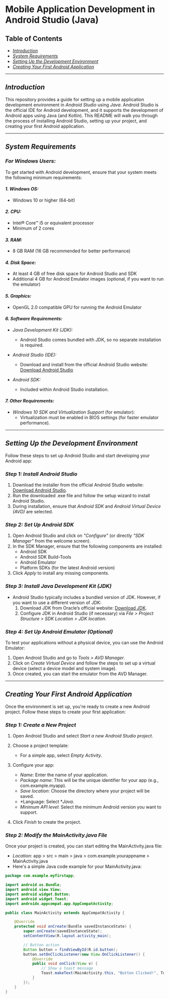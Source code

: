 # Mobile Application Development in Android Studio (Java)

## Table of Contents
- [*Introduction*](#introduction)
- [*System Requirements*](#system-requirements)
- [*Setting Up the Development Environment*](#setting-up-the-development-environment)
- [*Creating Your First Android Application*](#creating-your-first-android-application)
---

## *Introduction*

This repository provides a guide for setting up a mobile application development environment in *Android Studio* using *Java*. Android Studio is the official IDE for Android development, and it supports the development of Android apps using Java (and Kotlin). This README will walk you through the process of installing Android Studio, setting up your project, and creating your first Android application.

---

## *System Requirements*

### *For Windows Users:*
To get started with Android development, ensure that your system meets the following minimum requirements:

#### *1. Windows OS:*
- Windows 10 or higher (64-bit)

#### *2. CPU:*
- Intel® Core™ i5 or equivalent processor
- Minimum of 2 cores

#### *3. RAM:*
- 8 GB RAM (16 GB recommended for better performance)

#### *4. Disk Space:*
- At least 4 GB of free disk space for Android Studio and SDK
- Additional 4 GB for Android Emulator images (optional, if you want to run the emulator)

#### *5. Graphics:*
- OpenGL 2.0 compatible GPU for running the Android Emulator

#### *6. Software Requirements:*
- *Java Development Kit (JDK):*
  - Android Studio comes bundled with JDK, so no separate installation is required.
  
- *Android Studio (IDE):*
  - Download and install from the official Android Studio website:
    [Download Android Studio](https://developer.android.com/studio)

- *Android SDK:*
  - Included within Android Studio installation.

#### *7. Other Requirements:*
- *Windows 10 SDK and Virtualization Support* (for emulator):
  - Virtualization must be enabled in BIOS settings (for faster emulator performance).

---

## *Setting Up the Development Environment*

Follow these steps to set up Android Studio and start developing your Android app:

### *Step 1: Install Android Studio*
1. Download the installer from the official Android Studio website: [Download Android Studio](https://developer.android.com/studio).
2. Run the downloaded .exe file and follow the setup wizard to install Android Studio.
3. During installation, ensure that *Android SDK* and *Android Virtual Device (AVD)* are selected.

### *Step 2: Set Up Android SDK*
1. Open Android Studio and click on *"Configure"* (or directly *"SDK Manager"* from the welcome screen).
2. In the SDK Manager, ensure that the following components are installed:
   - Android SDK
   - Android SDK Build-Tools
   - Android Emulator
   - Platform SDKs (for the latest Android version)
3. Click *Apply* to install any missing components.

### *Step 3: Install Java Development Kit (JDK)*
- Android Studio typically includes a bundled version of JDK. However, if you want to use a different version of JDK:
  1. Download JDK from Oracle’s official website: [Download JDK](https://www.oracle.com/java/technologies/javase-jdk16-downloads.html).
  2. Configure JDK in Android Studio (if necessary) via *File > Project Structure > SDK Location > JDK location*.

### *Step 4: Set Up Android Emulator (Optional)*
To test your applications without a physical device, you can use the Android Emulator:
1. Open Android Studio and go to *Tools > AVD Manager*.
2. Click on *Create Virtual Device* and follow the steps to set up a virtual device (select a device model and system image).
3. Once created, you can start the emulator from the AVD Manager.

---

## *Creating Your First Android Application*

Once the environment is set up, you're ready to create a new Android project. Follow these steps to create your first application:

### *Step 1: Create a New Project*
1. Open Android Studio and select *Start a new Android Studio project*.
2. Choose a project template:
   - For a simple app, select *Empty Activity*.
3. Configure your app:
   - *Name*: Enter the name of your application.
   - *Package name*: This will be the unique identifier for your app (e.g., com.example.myapp).
   - *Save location*: Choose the directory where your project will be saved.
   - *Language: Select **Java*.
   - *Minimum API level*: Select the minimum Android version you want to support.

4. Click *Finish* to create the project.

### *Step 2: Modify the MainActivity.java File*
Once your project is created, you can start editing the MainActivity.java file:

- *Location*: app > src > main > java > com.example.yourappname > MainActivity.java
- Here's a simple Java code example for your MainActivity.java:

```java
package com.example.myfirstapp;

import android.os.Bundle;
import android.view.View;
import android.widget.Button;
import android.widget.Toast;
import androidx.appcompat.app.AppCompatActivity;

public class MainActivity extends AppCompatActivity {

    @Override
    protected void onCreate(Bundle savedInstanceState) {
        super.onCreate(savedInstanceState);
        setContentView(R.layout.activity_main);

        // Button action
        Button button = findViewById(R.id.button);
        button.setOnClickListener(new View.OnClickListener() {
            @Override
            public void onClick(View v) {
                // Show a toast message
                Toast.makeText(MainActivity.this, "Button Clicked!", Toast.LENGTH_SHORT).show();
            }
        });
    }
}
